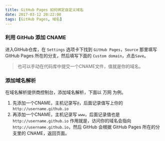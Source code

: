```yaml
---
title: GitHub Pages 如何绑定自定义域名
date: 2017-03-12 20:22:00
tags: [GitHub Pages, 域名]
---
```


### 利用 GitHub 添加 CNAME
进入GitHub仓库，在 `Settings` 选项卡下找到 `GitHub Pages`，`Source` 那里填写 GitHub Pages 所在的分支，然后填写下面的 `Custom domain`，点击`Save`。

>也可以手动在代码库中提交一个CNAME文件，值就是你的域名。


### 添加域名解析
在域名解析提供商控制台，添加域名解析，下面以 万网 为例。
1. 先添加一个CNAME，主机记录写`@`，后面记录值写上你的 `http://username.github.io`
2. 再添加一个CNAME，主机记录写 `www`，后面记录值也是 `http://username.github.io` 
作用就是，访问你的域名会指向`http://username.github.io`，然后 GitHub 会根据 GitHub Pages 所在的分支里的 CNAME，返回页面。
